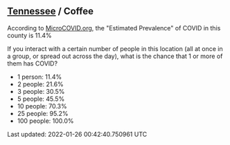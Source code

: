 
## [Tennessee](/united-states/tennessee) / Coffee

According to [MicroCOVID.org](http://microcovid.org),
the "Estimated Prevalence" of COVID in this county is 11.4%

If you interact with a certain number of people in this location
(all at once in a group, or spread out across the day), what is the chance that
1 or more of them has COVID?

- 1 person: 11.4%
- 2 people: 21.6%
- 3 people: 30.5%
- 5 people: 45.5%
- 10 people: 70.3%
- 25 people: 95.2%
- 100 people: 100.0%

Last updated: 2022-01-26 00:42:40.750961 UTC
